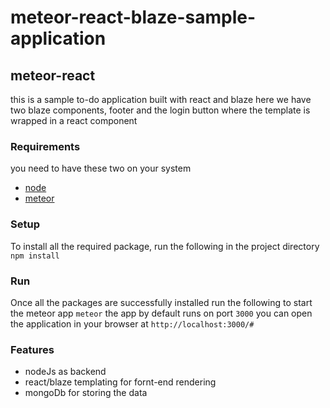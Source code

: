# meteor-react-blaze-sample-application

## meteor-react
this is a sample to-do application built with react and blaze
here we have two blaze components, footer and the login button
where the template is wrapped in a react component

### Requirements
you need to have these two on your system
- [node](https://nodejs.org/en/download/)
- [meteor](https://www.meteor.com/install)

### Setup
To install all the required package, run the following in the project directory
```npm install```

### Run
Once all the packages are successfully installed run the following to start the meteor app
```meteor```
the app by default runs on port ```3000```
you can open the application in your browser at
```http://localhost:3000/#```


### Features
- nodeJs as backend
- react/blaze templating for fornt-end rendering
- mongoDb for storing the data

